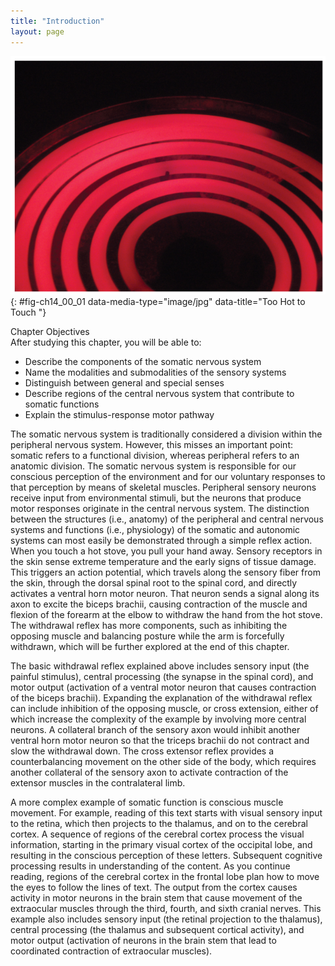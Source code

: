 ```yaml
---
title: "Introduction"
layout: page
---
```



<?cnx.eoc class="summary" title="Chapter Review"?>

<?cnx.eoc class="interactive-exercise" title="Interactive Link Questions"?>

<?cnx.eoc class="multiple-choice" title="Review Questions" ?>

<?cnx.eoc class="free-response" title="Critical Thinking Questions"?>

 ![This photo shows a red hot electric stove top.](../resources/1400_CO_Photo.jpg "When high temperature is sensed in the skin, a reflexive withdrawal is initiated by the muscles of the arm. Sensory neurons are activated by a stimulus, which is sent to the central nervous system, and a motor response is sent out to the skeletal muscles that control this movement."){: #fig-ch14_00_01 data-media-type="image/jpg" data-title="Too Hot to Touch "}

<div data-type="note" id="eip-131" class="chapter-objectives" markdown="1">
<div data-type="title">
Chapter Objectives
</div>
After studying this chapter, you will be able to:

* Describe the components of the somatic nervous system
* Name the modalities and submodalities of the sensory systems
* Distinguish between general and special senses
* Describe regions of the central nervous system that contribute to somatic functions
* Explain the stimulus-response motor pathway

</div>

The somatic nervous system is traditionally considered a division within the peripheral nervous system. However, this misses an important point: somatic refers to a functional division, whereas peripheral refers to an anatomic division. The somatic nervous system is responsible for our conscious perception of the environment and for our voluntary responses to that perception by means of skeletal muscles. Peripheral sensory neurons receive input from environmental stimuli, but the neurons that produce motor responses originate in the central nervous system. The distinction between the structures (i.e., anatomy) of the peripheral and central nervous systems and functions (i.e., physiology) of the somatic and autonomic systems can most easily be demonstrated through a simple reflex action. When you touch a hot stove, you pull your hand away. Sensory receptors in the skin sense extreme temperature and the early signs of tissue damage. This triggers an action potential, which travels along the sensory fiber from the skin, through the dorsal spinal root to the spinal cord, and directly activates a ventral horn motor neuron. That neuron sends a signal along its axon to excite the biceps brachii, causing contraction of the muscle and flexion of the forearm at the elbow to withdraw the hand from the hot stove. The withdrawal reflex has more components, such as inhibiting the opposing muscle and balancing posture while the arm is forcefully withdrawn, which will be further explored at the end of this chapter.

The basic withdrawal reflex explained above includes sensory input (the painful stimulus), central processing (the synapse in the spinal cord), and motor output (activation of a ventral motor neuron that causes contraction of the biceps brachii). Expanding the explanation of the withdrawal reflex can include inhibition of the opposing muscle, or cross extension, either of which increase the complexity of the example by involving more central neurons. A collateral branch of the sensory axon would inhibit another ventral horn motor neuron so that the triceps brachii do not contract and slow the withdrawal down. The cross extensor reflex provides a counterbalancing movement on the other side of the body, which requires another collateral of the sensory axon to activate contraction of the extensor muscles in the contralateral limb.

A more complex example of somatic function is conscious muscle movement. For example, reading of this text starts with visual sensory input to the retina, which then projects to the thalamus, and on to the cerebral cortex. A sequence of regions of the cerebral cortex process the visual information, starting in the primary visual cortex of the occipital lobe, and resulting in the conscious perception of these letters. Subsequent cognitive processing results in understanding of the content. As you continue reading, regions of the cerebral cortex in the frontal lobe plan how to move the eyes to follow the lines of text. The output from the cortex causes activity in motor neurons in the brain stem that cause movement of the extraocular muscles through the third, fourth, and sixth cranial nerves. This example also includes sensory input (the retinal projection to the thalamus), central processing (the thalamus and subsequent cortical activity), and motor output (activation of neurons in the brain stem that lead to coordinated contraction of extraocular muscles).

